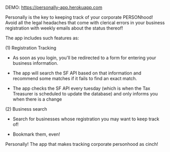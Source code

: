 DEMO: https://personally-app.herokuapp.com


Personally is the key to keeping track of your corporate PERSONhood! Avoid all the legal headaches that come with clerical errors in your business registration with weekly emails about the status thereof!


The app includes such features as:

(1) Registration Tracking

- As soon as you login, you'll be redirected to a form for entering your business information.

- The app will search the SF API based on that information and recommend some matches if it fails to find an exact match.

- The app checks the SF API every tuesday (which is when the Tax Treasurer is scheduled to update the database) and only informs you when there is a change


(2) Business search


- Search for businesses whose registration you may want to keep track of!

- Bookmark them, even!


Personally! The app that makes tracking corporate personhood as cinch!